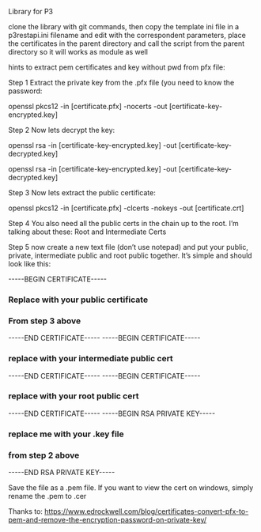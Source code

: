 Library for P3

clone the library with git commands, 
then copy the template ini file in a p3restapi.ini filename and edit with the correspondent parameters,
place the certificates in the parent directory and call the script from the parent directory
so it will works as module as well

hints to extract pem certificates and key without pwd from pfx file:

Step 1
Extract the private key from the .pfx file (you need to know the password:

openssl pkcs12 -in [certificate.pfx] -nocerts -out [certificate-key-encrypted.key]

Step 2
Now lets decrypt the key:

openssl rsa -in [certificate-key-encrypted.key] -out [certificate-key-decrypted.key]

openssl rsa -in [certificate-key-encrypted.key] -out [certificate-key-decrypted.key]

Step 3
Now lets extract the public certificate:

openssl pkcs12 -in [certificate.pfx] -clcerts -nokeys -out [certificate.crt]

Step 4
You also need all the public certs in the chain up to the root. I’m talking about these:
Root and Intermediate Certs

Step 5
now create a new text file (don’t use notepad) and put your public, private, intermediate public and root public together. It’s simple and should look like this:

-----BEGIN CERTIFICATE-----
### Replace with your public certificate ###
### From step 3 above ###
-----END CERTIFICATE-----
-----BEGIN CERTIFICATE-----
### replace with your intermediate public cert ###
-----END CERTIFICATE-----
-----BEGIN CERTIFICATE-----
### replace with your root public cert ###
-----END CERTIFICATE-----
-----BEGIN RSA PRIVATE KEY-----
### replace me with your .key file ###
### from step 2 above ###
-----END RSA PRIVATE KEY-----

Save the file as a .pem file.
If you want to view the cert on windows, simply rename the .pem to .cer

Thanks to:
https://www.edrockwell.com/blog/certificates-convert-pfx-to-pem-and-remove-the-encryption-password-on-private-key/



